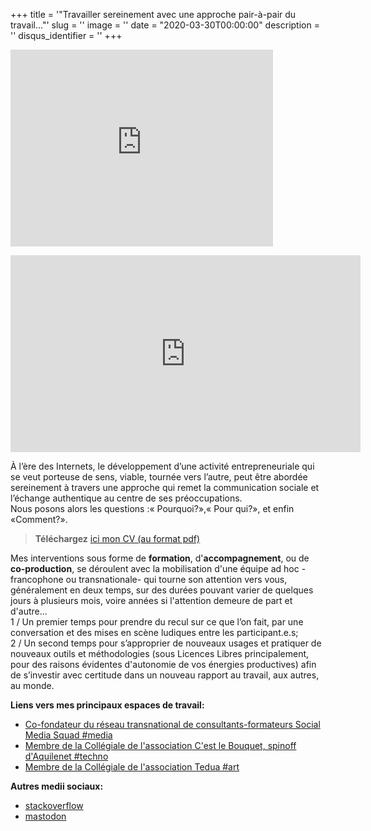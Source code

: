 +++
title = '"Travailler sereinement avec une approche pair-à-pair du travail..."'
slug = ''
image = ''
date = "2020-03-30T00:00:00"
description = ''
disqus_identifier = ''
+++



<embed width="420" height="315"
src="https://www.youtube.com/embed/HSW8TiLZduU">
<iframe width="560" height="315" src="https://www.youtube.com/embed/HSW8TiLZduU" frameborder="0" allow="accelerometer; autoplay; encrypted-media; gyroscope; picture-in-picture" allowfullscreen></iframe>

À l’ère des Internets, le développement d’une activité entrepreneuriale qui se veut porteuse de sens, viable, tournée vers  l’autre,  peut  être  abordée sereinement  à  travers  une  approche  qui  remet  la  communication  sociale et  l’échange authentique au centre de ses préoccupations.   
Nous posons alors les questions :« Pourquoi?»,« Pour qui?», et enfin «Comment?».

> **Téléchargez** [ici mon CV (au format pdf)](https://co-actions.coop/wp-content/uploads/2019/08/CV-Habib-Belaribi-2019.pdf)

Mes interventions sous forme de **formation**, d'**accompagnement**, ou de **co-production**, se déroulent avec la mobilisation d'une équipe ad hoc -francophone ou transnationale- qui tourne son attention vers vous, généralement en deux temps, sur des durées pouvant varier de quelques jours à plusieurs mois, voire années si l'attention demeure de part et d'autre...  
1 / Un premier temps pour prendre du recul sur ce que l’on fait, par une conversation et des mises en scène ludiques entre les participant.e.s;  
2 / Un second temps pour s’approprier de nouveaux usages et pratiquer de nouveaux outils et méthodologies (sous Licences Libres principalement, pour des raisons évidentes d'autonomie de vos énergies productives) afin de s’investir avec certitude dans un nouveau rapport au travail, aux autres, au monde.  

**Liens vers mes principaux espaces de travail:**
- [Co-fondateur du réseau transnational de consultants-formateurs Social Media Squad #media](https://www.socialmediasquad.cc/)
- [Membre de la Collégiale de l'association C'est le Bouquet, spinoff d'Aquilenet #techno](https://www.aquilenet.fr/)
- [Membre de la Collégiale de l'association Tedua #art](https://www.association-tedua.fr/0)

**Autres medii sociaux:**
- [stackoverflow](https://stackoverflow.com/users/13155464/habib-belaribi?tab=profile)
- [mastodon](https://toot.aquilenet.fr/web/accounts/102396)
